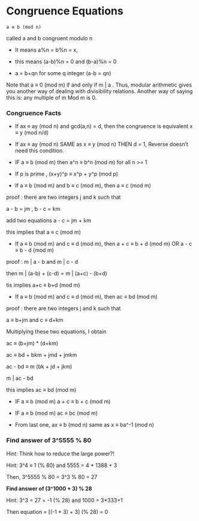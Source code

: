 # Congruence Equations

`a ≡ b (mod n)`

called a and b congruent modulo n

- It means a%n = b%n = x,

- this means (a-b)%n = 0 and (b-a)%n = 0

- a = b+qn for some q integer (a-b = qn)

Note that a ≡ 0 (mod m) if and only if m | a . Thus, modular arithmetic gives you another way of dealing with divisibility relations. Another way of saying this is:  any multiple of m Mod m is 0.


### Congruence Facts

- If ax ≡ ay (mod n) and gcd(a,n) = d, then the congruence is equivalent x ≡ y (mod n/d)

- If ax ≡ ay (mod n) SAME as x ≡ y (mod n) THEN d = 1, Reverse doesn’t need this condition.

- IF a ≡ b (mod m) then a^n ≡ b^n (mod m) for all  n >= 1

- If p is prime , (x+y)^p ≡ x^p + y^p (mod p)

- If a ≡ b (mod m) and b ≡ c (mod m), then a ≡ c (mod m)

proof : there are two integers j and k such that

a - b = jm , b - c = km 

add two equations a - c = jm + km 

this implies that a ≡ c (mod m)

- If a ≡ b (mod m) and c ≡ d (mod m), then a + c ≡ b + d (mod m) OR a - c ≡ b - d (mod m)

proof : m | a - b and m | c - d

then m | (a-b) + (c-d) = m | (a+c) - (b+d)

tis implies a+c ≡ b+d (mod m)

- If a ≡ b (mod m) and c ≡ d (mod m), then ac ≡ bd (mod m) 

proof : there are two integers j and k such that

a ≡ b+jm   and   c ≡ d+km

Multiplying these two equations, I obtain

ac ≡ (b+jm) * (d+km)

ac ≡ bd + bkm + jmd + jmkm

ac - bd ≡ m (bk + jd + jkm)

m | ac - bd 

this implies ac ≡ bd (mod m)


- IF a ≡ b (mod m)  a + c ≡ b + c (mod m) 

- IF a ≡ b (mod m)  ac ≡ bc (mod m) 

- From last one, ax ≡ b (mod n) same as x ≡ ba^-1 (mod n) 

### Find answer of 3^5555 % 80

Hint: Think how to reduce the large power?!

Hint: 3^4 ≡ 1 (% 80) and 5555 = 4 * 1388 + 3

Then, 3^5555 % 80 = 3^3 % 80 = 27

**Find answer of (3^1000 + 3) % 28**

Hint: 3^3 = 27 = -1 (% 28) and 1000 = 3*333+1

Then equation = [(-1 * 3) + 3] (% 28) = 0
